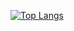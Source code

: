 [![Top Langs](https://github-readme-stats.vercel.app/api/top-langs/?username=SlavaFomenko&theme=date_night)](https://github.com/anuraghazra/github-readme-stats)
